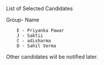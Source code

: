
List of Selected Candidates


Group- Name

        E - Priyanka Pawar 
        J - Saktii 
        C - adisharma 
        D - Sahil Verma
        
Other candidates wiil be notified later.

